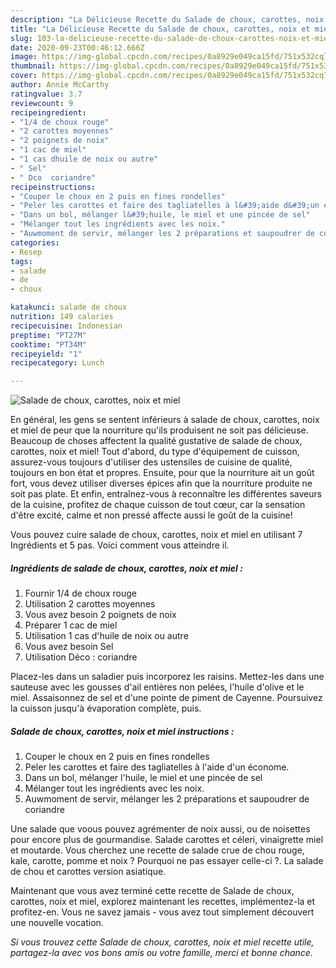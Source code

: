 ```yaml
---
description: "La Délicieuse Recette du Salade de choux, carottes, noix et miel"
title: "La Délicieuse Recette du Salade de choux, carottes, noix et miel"
slug: 103-la-delicieuse-recette-du-salade-de-choux-carottes-noix-et-miel
date: 2020-09-23T00:46:12.666Z
image: https://img-global.cpcdn.com/recipes/0a8929e049ca15fd/751x532cq70/salade-de-choux-carottes-noix-et-miel-photo-principale-de-la-recette.jpg
thumbnail: https://img-global.cpcdn.com/recipes/0a8929e049ca15fd/751x532cq70/salade-de-choux-carottes-noix-et-miel-photo-principale-de-la-recette.jpg
cover: https://img-global.cpcdn.com/recipes/0a8929e049ca15fd/751x532cq70/salade-de-choux-carottes-noix-et-miel-photo-principale-de-la-recette.jpg
author: Annie McCarthy
ratingvalue: 3.7
reviewcount: 9
recipeingredient:
- "1/4 de choux rouge"
- "2 carottes moyennes"
- "2 poignets de noix"
- "1 cac de miel"
- "1 cas dhuile de noix ou autre"
- " Sel"
- " Dco  coriandre"
recipeinstructions:
- "Couper le choux en 2 puis en fines rondelles"
- "Peler les carottes et faire des tagliatelles à l&#39;aide d&#39;un économe."
- "Dans un bol, mélanger l&#39;huile, le miel et une pincée de sel"
- "Mélanger tout les ingrédients avec les noix."
- "Auwmoment de servir, mélanger les 2 préparations et saupoudrer de coriandre"
categories:
- Resep
tags:
- salade
- de
- choux

katakunci: salade de choux 
nutrition: 149 calories
recipecuisine: Indonesian
preptime: "PT27M"
cooktime: "PT34M"
recipeyield: "1"
recipecategory: Lunch

---
```



![Salade de choux, carottes, noix et miel](https://img-global.cpcdn.com/recipes/0a8929e049ca15fd/751x532cq70/salade-de-choux-carottes-noix-et-miel-photo-principale-de-la-recette.jpg)

En général, les gens se sentent inférieurs à salade de choux, carottes, noix et miel de peur que la nourriture qu'ils produisent ne soit pas délicieuse. Beaucoup de choses affectent la qualité gustative de salade de choux, carottes, noix et miel! Tout d'abord, du type d'équipement de cuisson, assurez-vous toujours d'utiliser des ustensiles de cuisine de qualité, toujours en bon état et propres. Ensuite, pour que la nourriture ait un goût fort, vous devez utiliser diverses épices afin que la nourriture produite ne soit pas plate. Et enfin, entraînez-vous à reconnaître les différentes saveurs de la cuisine, profitez de chaque cuisson de tout cœur, car la sensation d'être excité, calme et non pressé affecte aussi le goût de la cuisine!

<!--inarticleads1-->

Vous pouvez cuire salade de choux, carottes, noix et miel en utilisant 7 Ingrédients et 5 pas. Voici comment vous atteindre il.

##### Ingrédients de salade de choux, carottes, noix et miel :

1. Fournir 1/4 de choux rouge
1. Utilisation 2 carottes moyennes
1. Vous avez besoin 2 poignets de noix
1. Préparer 1 cac de miel
1. Utilisation 1 cas d&#39;huile de noix ou autre
1. Vous avez besoin  Sel
1. Utilisation  Déco : coriandre


Placez-les dans un saladier puis incorporez les raisins. Mettez-les dans une sauteuse avec les gousses d&#39;ail entières non pelées, l&#39;huile d&#39;olive et le miel. Assaisonnez de sel et d&#39;une pointe de piment de Cayenne. Poursuivez la cuisson jusqu&#39;à évaporation complète, puis. 

<!--inarticleads2-->

##### Salade de choux, carottes, noix et miel instructions :

1. Couper le choux en 2 puis en fines rondelles
1. Peler les carottes et faire des tagliatelles à l&#39;aide d&#39;un économe.
1. Dans un bol, mélanger l&#39;huile, le miel et une pincée de sel
1. Mélanger tout les ingrédients avec les noix.
1. Auwmoment de servir, mélanger les 2 préparations et saupoudrer de coriandre


Une salade que voous pouvez agrémenter de noix aussi, ou de noisettes pour encore plus de gourmandise. Salade carottes et céleri, vinaigrette miel et moutarde. Vous cherchez une recette de salade crue de chou rouge, kale, carotte, pomme et noix ? Pourquoi ne pas essayer celle-ci ?. La salade de chou et carottes version asiatique. 

<!--inarticleads1-->

<p>
Maintenant que vous avez terminé cette recette de Salade de choux, carottes, noix et miel, explorez maintenant les recettes, implémentez-la et profitez-en. Vous ne savez jamais - vous avez tout simplement découvert une nouvelle vocation.
</p>

<p>
<i>Si vous trouvez cette Salade de choux, carottes, noix et miel recette utile, partagez-la avec vos bons amis ou votre famille, merci et bonne chance.</i>
</p>
